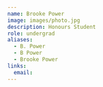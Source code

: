 ```yaml
---
name: Brooke Power
image: images/photo.jpg
description: Honours Student
role: undergrad
aliases:
  - B. Power
  - B Power
  - Brooke Power
links:
  email: 
---
```


